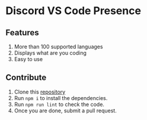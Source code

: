 # Discord VS Code Presence

## Features

1. More than 100 supported languages
2. Displays what are you coding
3. Easy to use

## Contribute

1. Clone this [repository](https://github.com/unrealv1/discord-presence)
2. Run `npm i` to install the dependencies.
3. Run `npm run lint` to check the code.
4. Once you are done, submit a pull request.